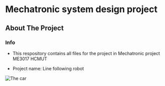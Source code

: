 
# Mechatronic system design project
<!-- ABOUT THE PROJECT -->
## About The Project
### Info

* []()This respository contains all files for the project in Mechatronic project ME3017 HCMUT

* []()Project name: Line following robot

![The car](https://github.com/A2Technology/Project-Mechatronic_System_Design/blob/main/TheCar.jpg?raw=true)




